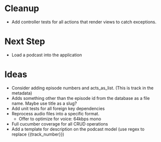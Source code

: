 # Cleanup
- Add controller tests for all actions that render views to catch exceptions.

# Next Step
- Load a podcast into the application

# Ideas
- Consider adding episode numbers and acts_as_list. (This is track in the metadata)
- Adds something other than the episode id from the database as a file name. Maybe use title as a slug?
- Add unit tests for all foreign key dependencies
- Reprocess audio files into a specific format.
  - Offer to optimize for voice: 64kbps mono
- Full cucumber coverage for all CRUD operations
- Add a template for description on the podcast model (use regex to replace {{track_number}})